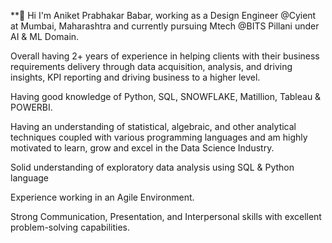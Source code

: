 **👋 Hi I'm Aniket Prabhakar Babar, working as a Design Engineer @Cyient at Mumbai, Maharashtra and currently pursuing Mtech @BITS Pillani under AI & ML Domain.

Overall having 2+ years of experience in helping clients with their business requirements delivery through data acquisition, analysis, and driving insights, KPI reporting and driving business to a higher level.

Having good knowledge of Python, SQL, SNOWFLAKE, Matillion, Tableau & POWERBI.

Having an understanding of statistical, algebraic, and other analytical techniques coupled with various programming languages and am highly motivated to learn, grow and excel in the Data Science Industry.

Solid understanding of exploratory data analysis using SQL & Python language

Experience working in an Agile Environment.

Strong Communication, Presentation, and Interpersonal skills with excellent problem-solving capabilities.
